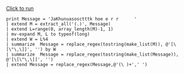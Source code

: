 [Click to run](https://dataexplorer.azure.com/clusters/help/databases/Samples?query=H4sIAAAAAAAAA52QQWvDMAyF7%2FsVYlBkM3essGuh5zU599CUoGWaE%2BrYwVZGMvbj546O5bBdJl2EeHzvSUPsvEDJKZFl2AI%2B0b4d%2FUgppEZEztAGBoaY%2B6vw5gN4EvYvUGZ9HiM1UpNzCtW9RvMN0z%2FCYhvJW1YPBihGmmvH3kqrSr3eGNhclP3bmqeBLlQDBUgAmQcOr8oFbxeoQ%2FYsVo95kca%2Bp9i9MyziRx4cNVxHtjwpCUnyfVb1dObadUmypTaww2N1rG4rU51OOTCihucZDv%2BHXi%2F%2BHb142B%2FI697sUFWg79AgoP4EBHKS05oBAAA%3D)

```
print Message = 'JaKhunuasosctttk hoe e r r      '
| extend M = extract_all('(.)', Message)
| extend L=range(0, array_length(M)-1, 1)
| mv-expand M, L to typeof(long)
| extend W = L%4
| summarize  Message = replace_regex(tostring(make_list(M)), @'[\[\"\,\]]', '') by W
| summarize  Message = replace_regex(tostring(make_list(Message)), @'[\[\"\,\]]', '') 
| extend Message = replace_regex(Message,@'(\ )+',' ')
```